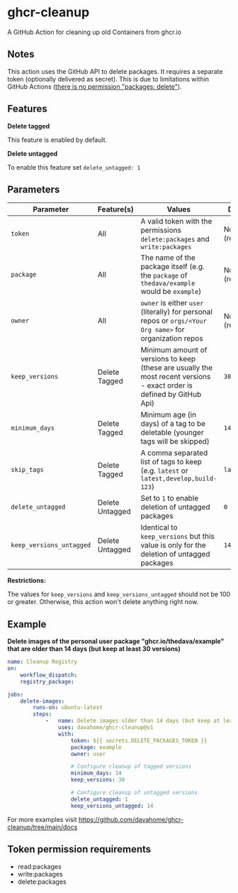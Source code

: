 # ghcr-cleanup

A GitHub Action for cleaning up old Containers from ghcr.io

## Notes

This action uses the GitHub API to delete packages. It requires a separate token (optionally delivered as secret). This is due to limitations within GitHub
Actions ([there is no permission "packages: delete"](https://docs.github.com/en/actions/security-guides/automatic-token-authentication#permissions-for-the-github_token)).

## Features

**Delete tagged**

This feature is enabled by default.

**Delete untagged**

To enable this feature set `delete_untagged: 1`

## Parameters

| Parameter                | Feature(s)      | Values                                                                                                                 | Default         |
|--------------------------|-----------------|------------------------------------------------------------------------------------------------------------------------|-----------------|
| `token`                  | All             | A valid token with the permissions `delete:packages` and `write:packages`                                              | None (required) |
| `package`                | All             | The name of the package itself (e.g. the `package` of `thedava/example` would be `example`)                            | None (required) |
| `owner`                  | All             | `owner` is either `user` (literally) for personal repos or `orgs/<Your Org name>` for organization repos               | None (required) |
| `keep_versions`          | Delete Tagged   | Minimum amount of versions to keep (these are usually the most recent versions - exact order is defined by GitHub Api) | `30`            |
| `minimum_days`           | Delete Tagged   | Minimum age (in days) of a tag to be deletable (younger tags will be skipped)                                          | `14`            |
| `skip_tags`              | Delete Tagged   | A comma separated list of tags to keep (e.g. `latest` or `latest,develop,build-123`)                                   | `latest`        |
| `delete_untagged`        | Delete Untagged | Set to `1` to enable deletion of untagged packages                                                                     | `0`             |
| `keep_versions_untagged` | Delete Untagged | Identical to `keep_versions` but this value is only for the deletion of untagged packages                              | `14`            |

**Restrictions:**

The values for `keep_versions` and `keep_versions_untagged` should not be 100 or greater. Otherwise, this action won't delete anything right now.

## Example

**Delete images of the personal user package "ghcr.io/thedava/example" that are older than 14 days (but keep at least 30 versions)**

```yaml
name: Cleanup Registry
on:
    workflow_dispatch:
    registry_package:

jobs:
    delete-images:
        runs-on: ubuntu-latest
        steps:
            -   name: Delete images older than 14 days (but keep at least 30 versions)
                uses: davahome/ghcr-cleanup@v1
                with:
                    token: ${{ secrets.DELETE_PACKAGES_TOKEN }}
                    package: example
                    owner: user

                    # Configure cleanup of tagged versions
                    minimum_days: 14
                    keep_versions: 30

                    # Configure cleanup of untagged versions
                    delete_untagged: 1
                    keep_versions_untagged: 14
```

For more examples visit https://github.com/davahome/ghcr-cleanup/tree/main/docs



## Token permission requirements

* read:packages
* write:packages
* delete:packages
